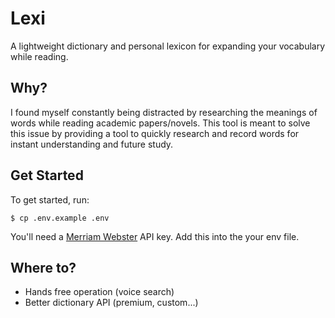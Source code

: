# Lexi

A lightweight dictionary and personal lexicon for expanding your vocabulary while reading.

## Why?

I found myself constantly being distracted by researching the meanings of words while reading academic papers/novels. This tool is meant to solve this issue by providing a tool to quickly research and record words for instant understanding and future study.


## Get Started

To get started, run:

```
$ cp .env.example .env
```

You'll need a [Merriam Webster](https://www.dictionaryapi.com/) API key. Add this into the your env file.

## Where to?

- Hands free operation (voice search)
- Better dictionary API (premium, custom...)